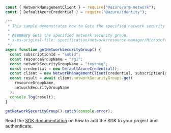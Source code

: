 ```javascript
const { NetworkManagementClient } = require("@azure/arm-network");
const { DefaultAzureCredential } = require("@azure/identity");

/**
 * This sample demonstrates how to Gets the specified network security group.
 *
 * @summary Gets the specified network security group.
 * x-ms-original-file: specification/network/resource-manager/Microsoft.Network/stable/2021-05-01/examples/NetworkSecurityGroupGet.json
 */
async function getNetworkSecurityGroup() {
  const subscriptionId = "subid";
  const resourceGroupName = "rg1";
  const networkSecurityGroupName = "testnsg";
  const credential = new DefaultAzureCredential();
  const client = new NetworkManagementClient(credential, subscriptionId);
  const result = await client.networkSecurityGroups.get(
    resourceGroupName,
    networkSecurityGroupName
  );
  console.log(result);
}

getNetworkSecurityGroup().catch(console.error);
```

Read the [SDK documentation](https://github.com/Azure/azure-sdk-for-js/blob/%40azure%2Farm-network_27.0.0/sdk/network/arm-network/README.md) on how to add the SDK to your project and authenticate.
